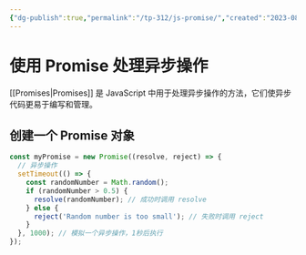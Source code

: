 ```yaml
---
{"dg-publish":true,"permalink":"/tp-312/js-promise/","created":"2023-08-29T09:37:45.546+08:00","updated":"2024-06-01T10:51:00.564+08:00"}
---
```


# 使用 Promise 处理异步操作

[[Promises\|Promises]] 是 JavaScript 中用于处理异步操作的方法，它们使异步代码更易于编写和管理。

## 创建一个 Promise 对象

```javascript
const myPromise = new Promise((resolve, reject) => {
  // 异步操作
  setTimeout(() => {
    const randomNumber = Math.random();
    if (randomNumber > 0.5) {
      resolve(randomNumber); // 成功时调用 resolve
    } else {
      reject('Random number is too small'); // 失败时调用 reject
    }
  }, 1000); // 模拟一个异步操作，1秒后执行
});
```
